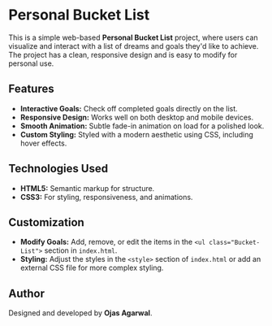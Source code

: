 # Personal Bucket List

This is a simple web-based **Personal Bucket List** project, where users can visualize and interact with a list of dreams and goals they'd like to achieve. The project has a clean, responsive design and is easy to modify for personal use.

## Features

- **Interactive Goals:** Check off completed goals directly on the list.
- **Responsive Design:** Works well on both desktop and mobile devices.
- **Smooth Animation:** Subtle fade-in animation on load for a polished look.
- **Custom Styling:** Styled with a modern aesthetic using CSS, including hover effects.

## Technologies Used

- **HTML5:** Semantic markup for structure.
- **CSS3:** For styling, responsiveness, and animations.

## Customization

- **Modify Goals:** Add, remove, or edit the items in the `<ul class="Bucket-List">` section in `index.html`.
- **Styling:** Adjust the styles in the `<style>` section of `index.html` or add an external CSS file for more complex styling.

## Author

Designed and developed by **Ojas Agarwal**.
